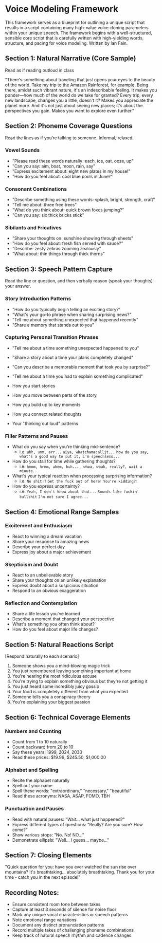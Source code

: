 # Voice Modeling Framework

This framework serves as a blueprint for outlining a unique script that results in a script containing many high-value voice cloning parameters within your unique speech. The framework begins with a well-structured, sensible core script that is carefully written with high-yielding words, structure, and pacing for voice modeling. Written by Ian Fain.

## Section 1: Natural Narrative (Core Sample)
Read as if reading outloud in class

"There's something about traveling that just opens your eyes to the beauty of the world. Take my trip to the Amazon Rainforest, for example. Being there, amidst such vibrant nature, it's an indescribable feeling. It makes you ponder—how much of the world do we take for granted? Every trip, every new landscape, changes you a little, doesn't it? Makes you appreciate the planet more. And it's not just about seeing new places; it's about the perspectives you gain. Makes you want to explore even further."

## Section 2: Phoneme Coverage Questions
Read the lines as if you're talking to someone. Informal, relaxed.

### Vowel Sounds

- "Please read these words naturally: each, ice, oat, ooze, up"
- "Can you say: aim, boat, moon, rain, say"
- "Express excitement about: eight new plates in my house!"
- "How do you feel about: cool blue pools in June?"

### Consonant Combinations
- "Describe something using these words: splash, bright, strength, craft"
- "Tell me about: three free trees"
- "What do you think about: quick brown foxes jumping?"
- "Can you say: six thick bricks stick"

### Sibilants and Fricatives
- "Share your thoughts on: sunshine showing through sheets"
- "How do you feel about: fresh fish served with sauce?"
- "Describe: zesty zebras zooming zealously"
- "What about: thin things through thick thorns"

## Section 3: Speech Pattern Capture
Read the line or question, and then verbally reason (speak your thoughts) your answer.

### Story Introduction Patterns
- "How do you typically begin telling an exciting story?"
- "What's your go-to phrase when sharing surprising news?"
- "Tell me about something unexpected that happened recently"
- "Share a memory that stands out to you"

### Capturing Personal Transition Phrases

- "Tell me about a time something unexpected happened to you" 
- "Share a story about a time your plans completely changed"
- "Can you describe a memorable moment that took you by surprise?"
- "Tell me about a time you had to explain something complicated"


- How you start stories
- How you move between parts of the story
- How you build up to key moments
- How you connect related thoughts
- Your "thinking out loud" patterns

### Filler Patterns and Pauses
- What do you say when you're thinking mid-sentence?
	- i.e. `uhh, umm, err...` `aiya, whatchamacallit...` `how do you say, what's a good way to put it, i'm speechless...`
- How do you stall for time while gathering thoughts?
	- i.e. `hmmm, hrmm, ahem, huh..., whoa, woah, really?, wait a minute...`
- What's your typical reaction when processing surprising information?
	- i.e. `No shit!?` `Get the fuck out of here!` `You're kidding?!`
- How do you express uncertainty?
	- i.e. `Yeah, I don't know about that...` `Sounds like fuckin' bullshit` `I'm not sure I agree...`

## Section 4: Emotional Range Samples

### Excitement and Enthusiasm
- React to winning a dream vacation
- Share your response to amazing news
- Describe your perfect day
- Express joy about a major achievement

### Skepticism and Doubt
- React to an unbelievable story
- Share your thoughts on an unlikely explanation
- Express doubt about a suspicious situation
- Respond to an obvious exaggeration

### Reflection and Contemplation
- Share a life lesson you've learned
- Describe a moment that changed your perspective
- What's something you often think about?
- How do you feel about major life changes?

## Section 5: Natural Reactions Script

[Respond naturally to each scenario]

1. Someone shows you a mind-blowing magic trick
2. You just remembered leaving something important at home
3. You're hearing the most ridiculous excuse
4. You're trying to explain something obvious but they're not getting it
5. You just heard some incredibly juicy gossip
6. Your food is completely different from what you expected
7. Someone tells you a conspiracy theory
8. You're explaining your biggest passion

## Section 6: Technical Coverage Elements

### Numbers and Counting
- Count from 1 to 10 naturally
- Count backward from 20 to 10
- Say these years: 1999, 2024, 2030
- Read these prices: $19.99, $245.50, $1,000.00

### Alphabet and Spelling
- Recite the alphabet naturally
- Spell out your name
- Spell these words: "extraordinary," "necessary," "beautiful"
- Read these acronyms: NASA, ASAP, FOMO, TBH

### Punctuation and Pauses
- Read with natural pauses: "Wait... what just happened?"
- Express different types of questions: "Really? Are you sure? How come?"
- Show various stops: "No. No! NO..."
- Demonstrate ellipsis: "Well... I guess... maybe..."

## Section 7: Closing Elements

"Quick question for you: have you ever watched the sun rise over mountains? It's breathtaking... absolutely breathtaking. Thank you for your time - catch you in the next episode!"

## Recording Notes:
- Ensure consistent room tone between takes
- Capture at least 3 seconds of silence for noise floor
- Mark any unique vocal characteristics or speech patterns
- Note emotional range variations
- Document any distinct pronunciation patterns
- Record multiple takes of challenging phoneme combinations
- Keep track of natural speech rhythm and cadence changes

